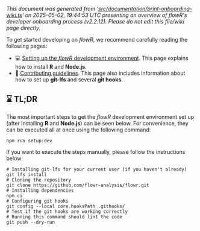 _This document was generated from '[src/documentation/print-onboarding-wiki.ts](https://github.com/flowr-analysis/flowr/tree/main//src/documentation/print-onboarding-wiki.ts)' on 2025-05-02, 19:44:53 UTC presenting an overview of flowR's developer onboarding process (v2.2.12). Please do not edit this file/wiki page directly._	
	
To get started developing on *flowR*, we recommend carefully reading the following pages:
- 💻 [Setting up the *flowR* development environment](https://github.com/flowr-analysis/flowr/wiki/Setup#%EF%B8%8F-building-from-scratch).  This page explains how to install **R** and **Node.js**.  
- 💖 [Contributing guidelines](https://github.com/flowr-analysis/flowr/tree/main/.github/CONTRIBUTING.md).  This page also includes information about how to set up **git-lfs** and several **git hooks**.

## ⌛ TL;DR

The most important steps to get the *flowR* development environment set up (after installing **R** and **Node.js**) can be seen below. For convenience, they can be executed all at once using the following command:

```shell
npm run setup:dev
```


If you want to execute the steps manually, please follow the instructions below:


```shell
# Installing git-lfs for your current user (if you haven't already)
git lfs install
# Cloning the repository
git clone https://github.com/flowr-analysis/flowr.git
# Installing dependencies
npm ci
# Configuring git hooks
git config --local core.hooksPath .githooks/
# Test if the git hooks are working correctly
# Running this command should lint the code
git push --dry-run
```
